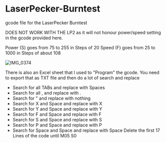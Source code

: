 # LaserPecker-Burntest
gcode file for the LaserPecker Burntest

DOES NOT WORK WITH THE LP2 as it will not honour power/speed setting in the gcode provided here.

Power (S) goes from 75 to 255 in Steps of 20
Speed (F) goes from 25 to 1000 in Steps of about 108 

![IMG_0374](https://user-images.githubusercontent.com/91568406/149345468-a7ef7c37-b314-4860-b472-f175b25bf7a2.JPG)

There is also an Excel sheet that I used to "Program" the gcode.
You need to export that as TXT file and then do a lot of search and replace
- Search for all TABs and replace with Spaces
- Search for all , and replace with .
- Search for " and replace with nothing
- Search for  X and Space and replace with X
- Search for  Y and Space and replace with Y
- Search for  F and Space and replace with F
- Search for  S and Space and replace with S
- Search for  P and Space and replace with P
- Search for Space and Space and replace with Space
Delete the first 17 Lines of the code until M05 S0
